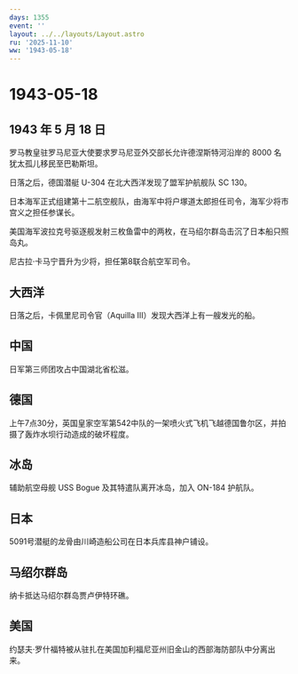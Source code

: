 ```yaml
---
days: 1355
event: ''
layout: ../../layouts/Layout.astro
ru: '2025-11-10'
ww: '1943-05-18'
---
```


# 1943-05-18

## 1943 年 5 月 18 日

罗马教皇驻罗马尼亚大使要求罗马尼亚外交部长允许德涅斯特河沿岸的 8000
名犹太孤儿移民至巴勒斯坦。

日落之后，德国潜艇 U-304 在北大西洋发现了盟军护航舰队 SC 130。

日本海军正式组建第十二航空舰队，由海军中将户塚道太郎担任司令，海军少将市宫义之担任参谋长。

美国海军波拉克号驱逐舰发射三枚鱼雷中的两枚，在马绍尔群岛击沉了日本船只照岛丸。

尼古拉·卡马宁晋升为少将，担任第8联合航空军司令。

## 大西洋

日落之后，卡佩里尼司令官（Aquilla III）发现大西洋上有一艘发光的船。

## 中国

日军第三师团攻占中国湖北省松滋。

## 德国

上午7点30分，英国皇家空军第542中队的一架喷火式飞机飞越德国鲁尔区，并拍摄了轰炸水坝行动造成的破坏程度。

## 冰岛

辅助航空母舰 USS Bogue 及其特遣队离开冰岛，加入 ON-184 护航队。

## 日本

5091号潜艇的龙骨由川崎造船公司在日本兵库县神户铺设。

## 马绍尔群岛

纳卡抵达马绍尔群岛贾卢伊特环礁。

## 美国

约瑟夫·罗什福特被从驻扎在美国加利福尼亚州旧金山的西部海防部队中分离出来。